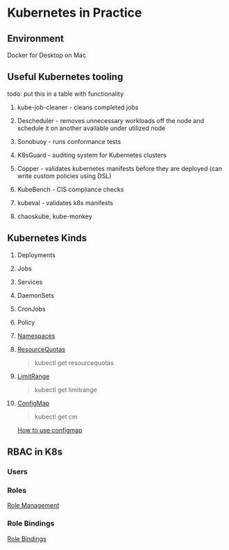 # Kubernetes in Practice

## Environment

Docker for Desktop on Mac

## Useful Kubernetes tooling 
todo: put this in a table with functionality

1. kube-job-cleaner - cleans completed jobs

2. Descheduler - removes unnecessary workloads off the node and schedule it on another available under utilized node

3. Sonobuoy - runs conformance tests

4. K8sGuard - auditing system for Kubernetes clusters

5. Copper - validates kubernetes manifests before they are deployed (can write custom policies using DSL)

6. KubeBench - CIS compliance checks

7. kubeval - validates k8s manifests

8. chaoskube, kube-monkey

## Kubernetes Kinds

1. Deployments

2. Jobs

3. Services

4. DaemonSets

5. CronJobs

6. Policy

7. [Namespaces](https://github.com/suryaval/workbook/blob/master/kubernetes-in-practice/namespace.yaml)

8. [ResourceQuotas](https://github.com/suryaval/workbook/blob/master/kubernetes-in-practice/ResourceQuota.yaml)

    > kubectl get resourcequotas

9. [LimitRange](./LimitRange.yaml)

    > kubectl get limitrange

10. [ConfigMap](./ConfigMap.yaml)

    >   kubectl get cm
    
    [How to use configmap](./useConfigMap.yaml)

## RBAC in K8s

### Users

[]()

### Roles

[Role Management](./Roles.md)

### Role Bindings

[Role Bindings](./RoleBindings.md)
